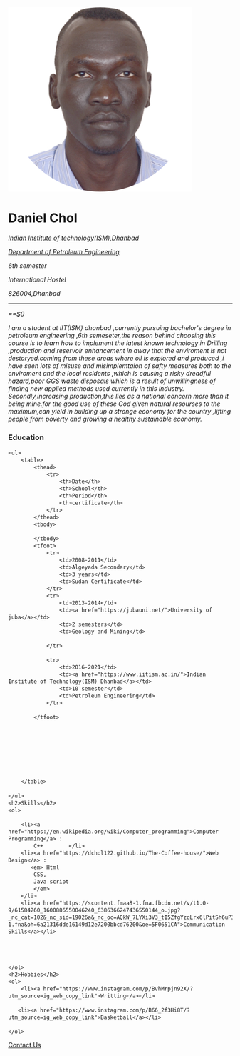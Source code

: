 <html/>
<head>
<meta charset="utf-8">
<title>dchol web</title>
<body>
    <img src="dchol155.png">
<h1>Daniel Chol</h1>
<p><em><p><a href="https://www.iitism.ac.in/">Indian Institute of technology(ISM),Dhanbad</a></p>
    <p><a href="https://www.iitism.ac.in/index.php/Departments/dept_pe">Department of Petroleum Engineering</a></p>
    <p>6th semester </p>
    <p>International Hostel</p>
    <p>826004,Dhanbad</p>
    <hr>==$0
    <p>I am a student at IIT(ISM) dhanbad ,currently pursuing bachelor's degree in petroleum engineering ,6th semeseter,the reason 
        behind choosing this course is to learn how to implement the latest known technology in Drilling ,production and reservoir enhancement in away that 
        the enviroment is not destoryed.coming from these areas where oil is explored and produced ,i have seen lots of misuse 
        and misimplemtaion of safty measures both to the enviroment and the local residents ,which is causing a risky dreadful
      hazard,poor <a href="https://www.glossary.oilfield.slb.com/en/Terms/g/gathering_system.aspx">GGS</a> waste disposals which is a result of unwillingness of finding new applied methods
        used currently in this industry.
        Secondly,increasing production,this lies as a national concern more than it being mine.for the good use of these God given natural 
        resourses to the maximum,can yield in building up a stronge economy for the country ,lifting people from poverty 
        and growing a healthy sustainable economy. 
    </p>


</em></p>

<h3>Education</h3>

    <ul>
        <table>
            <thead>
                <tr>
                    <th>Date</th>
                    <th>School</th>
                    <th>Period</th>
                    <th>certificate</th>
                </tr>
            </thead>
            <tbody>

            </tbody>
            <tfoot>
                <tr>
                    <td>2008-2011</td>
                    <td>Algeyada Secondary</td>
                    <td>3 years</td>
                    <td>Sudan Certificate</td>
                </tr>
                <tr>
                    <td>2013-2014</td>
                    <td><a href="https://jubauni.net/">University of juba</a></td>
                    <td>2 semesters</td>
                    <td>Geology and Mining</td>
                
                </tr>

                <tr>
                    <td>2016-2021</td>
                    <td><a href="https://www.iitism.ac.in/">Indian Institute of Technology(ISM) Dhanbad</a></td>
                    <td>10 semester</td>
                    <td>Petroleum Engineering</td>
                </tr>

            </tfoot>

            






        </table>

    </ul>
    <h2>Skills</h2>
    <ol>
    
        <li><a href="https://en.wikipedia.org/wiki/Computer_programming">Computer Programming</a> :
            C++        </li>
        <li><a href="https://dchol122.github.io/The-Coffee-house/">Web Design</a> :
           <em> Html
            CSS,
            Java script
            </em>
        </li>
        <li><a href="https://scontent.fmaa8-1.fna.fbcdn.net/v/t1.0-9/61584260_1600886550046240_6386366247436550144_o.jpg?_nc_cat=102&_nc_sid=19026a&_nc_oc=AQkW_7LYXi3V3_tI5ZfgYzqLrx6lPitSh6uP3EsL4R5Jg2TcZ8z7nJKmEpyDkDaEajI&_nc_ht=scontent.fmaa8-1.fna&oh=6a21316dde16149d12e7200bbcd76200&oe=5F0651CA">Communication Skills</a></li>
        



    </ol>
    <h2>Hobbies</h2>
    <ol>
        <li><a href="https://www.instagram.com/p/BvhMrpjn92X/?utm_source=ig_web_copy_link">Writting</a></li>

       <li><a href="https://www.instagram.com/p/B66_2f3Hi8T/?utm_source=ig_web_copy_link">Basketball</a></li>
        
    </ol>

<a href="web development3.html">Contact Us</a>


</body>
